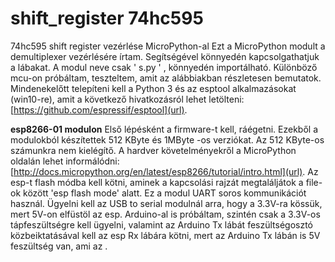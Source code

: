 # shift_register 74hc595
74hc595 shift register vezérlése MicroPython-al
Ezt a MicroPython modult a demultiplexer vezérlésére írtam. Segítségével könnyedén kapcsolgathatjuk a lábakat. A modul neve csak ' s.py ' , könnyedén importálható. Különböző mcu-on próbáltam, teszteltem, amit az alábbiakban részletesen bemutatok.
Mindenekelőtt telepíteni kell a Python 3 és az esptool alkalmazásokat (win10-re), amit a következő hivatkozásról lehet letölteni: [https://github.com/espressif/esptool](url). 

**esp8266-01 modulon**
Első lépésként a firmware-t kell, ráégetni. Ezekből a modulokból készítettek 512 KByte és 1MByte -os verziókat. Az 512 KByte-os számunkra nem kielégítő. A hardver követelményekről a MicroPython oldalán lehet informálódni: [http://docs.micropython.org/en/latest/esp8266/tutorial/intro.html](url). 
Az esp-t flash módba kell kötni, aminek a kapcsolási rajzát megtaláljátok a file-ok között 'esp flash mode' alatt. Ez a modul UART soros kommunikációt használ. Ügyelni kell az USB to serial modulnál arra, hogy a 3.3V-ra kössük, mert 5V-on elfüstöl az esp. Arduino-al is próbáltam, szintén csak a 3.3V-os tápfeszültségre kell ügyelni, valamint az Arduino Tx lábát feszültségosztó közbeiktatásával kell az esp Rx lábára kötni, mert az Arduino Tx lábán is 5V feszültség van, ami az  .
